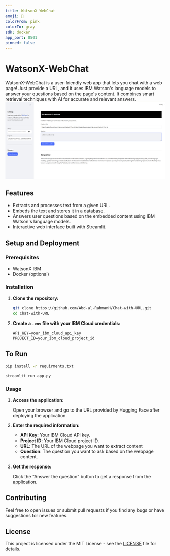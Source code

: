 ```yaml
---
title: WatsonX WebChat
emoji: 🚀
colorFrom: pink
colorTo: gray
sdk: docker
app_port: 8501  
pinned: false
---
```

# WatsonX-WebChat

WatsonX-WebChat is a user-friendly web app that lets you chat with a web page! Just provide a URL, and it uses IBM Watson's language models to answer your questions based on the page's content. It combines smart retrieval techniques with AI for accurate and relevant answers.
![](assets/2024-05-29-12-05-51.png)
## Features

- Extracts and processes text from a given URL.
- Embeds the text and stores it in a database.
- Answers user questions based on the embedded content using IBM Watson's language models.
- Interactive web interface built with Streamlit.

## Setup and Deployment

### Prerequisites

- WatsonX IBM
- Docker (optional)
### Installation

1. **Clone the repository:**

    ```sh
    git clone https://github.com/Abd-al-RahmanH/Chat-with-URL.git
    cd Chat-with-URL
    ```

2. **Create a `.env` file with your IBM Cloud credentials:**

    ```plaintext
    API_KEY=your_ibm_cloud_api_key
    PROJECT_ID=your_ibm_cloud_project_id
    ```
  
## To Run

```sh
pip install -r requirments.txt
```

```sh
streamlit run app.py
```

 
### Usage

1. **Access the application:**

    Open your browser and go to the URL provided by Hugging Face after deploying the application.

2. **Enter the required information:**

    - **API Key**: Your IBM Cloud API key.
    - **Project ID**: Your IBM Cloud project ID.
    - **URL**: The URL of the webpage you want to extract content 
    - **Question**: The question you want to ask based on the webpage content.

3. **Get the response:**

    Click the "Answer the question" button to get a response from the application.

## Contributing

Feel free to open issues or submit pull requests if you find any bugs or have suggestions for new features.

## License

This project is licensed under the MIT License - see the [LICENSE](LICENSE) file for details.
